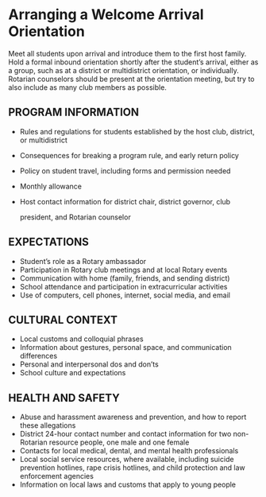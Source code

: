 # Arranging a Welcome Arrival Orientation

Meet all students upon arrival and introduce them to the first host family. Hold a formal inbound orientation shortly after the student’s arrival, either as a group, such as at a district or multidistrict orientation, or individually. Rotarian counselors should be present at the orientation meeting, but try to also include as many club members as possible.

## PROGRAM INFORMATION

* Rules and regulations for students established by the host club, district, or multidistrict
* Consequences for breaking a program rule, and early return policy
* Policy on student travel, including forms and permission needed
* Monthly allowance
* Host contact information for district chair, district governor, club

  president, and Rotarian counselor

## EXPECTATIONS

* Student’s role as a Rotary ambassador
* Participation in Rotary club meetings and at local Rotary events
* Communication with home \(family, friends, and sending district\)
* School attendance and participation in extracurricular activities
* Use of computers, cell phones, internet, social media, and email

## CULTURAL CONTEXT

* Local customs and colloquial phrases
* Information about gestures, personal space, and communication differences
* Personal and interpersonal dos and don’ts
* School culture and expectations

## HEALTH AND SAFETY

* Abuse and harassment awareness and prevention, and how to report these allegations
* District 24-hour contact number and contact information for two non-Rotarian resource people, one male and one female
* Contacts for local medical, dental, and mental health professionals
* Local social service resources, where available, including suicide prevention hotlines, rape crisis hotlines, and child protection and law enforcement agencies
* Information on local laws and customs that apply to young people

